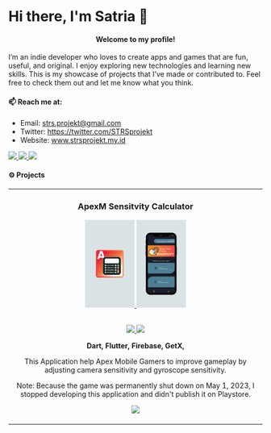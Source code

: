 # Hi there, I'm Satria 👋 
#### <h4 align="Center">Welcome to my profile!</h4>
I’m an indie developer who loves to create apps and games that are fun, useful, and original. I enjoy exploring new technologies and learning new skills. This is my showcase of projects that I’ve made or contributed to. Feel free to check them out and let me know what you think.

#### 📫 Reach me at:
- Email: strs.projekt@gmail.com
- Twitter: https://twitter.com/STRSprojekt
- Website: www.strsprojekt.my.id

<p>
  <a href="mailto:strs.projekt@gmail.com" target="_blank">
    <img src="https://img.shields.io/badge/Email-D14836?style=for-the-badge&logo=gmail&logoColor=white"/>
  </a>  
  <a href="https://twitter.com/STRSprojekt" target="_blank">
    <img src= "https://img.shields.io/badge/Twitter-000000?style=for-the-badge&logo=x&logoColor=white"/>
  </a>
  <a href="https://www.strsprojekt.my.id" target="_blank">
    <img src= "https://img.shields.io/badge/website-222426?style=for-the-badge&logo=About.me&logoColor=white"/>
  </a>
</p>


<h4 align="left">⚙️ Projects</h4>
<div align="center">
	<table>
		<tr>
			<td width="50%">
				<h3 align="center">ApexM Sensitvity Calculator</h3>
				<div align="center">  
					<row>
					<a href="https://github.com/STRSprojekt/STRSprojekt/blob/main/apexmsenscalc/logo.png" >
						<img src="apexmsenscalc/logo.png" alt="project 1" width="20%" />
					</a>
					<a href="https://github.com/STRSprojekt/STRSprojekt/blob/main/apexmsenscalc/Mockup.png" >
						<img src="apexmsenscalc/Mockup.png" alt="project 1" width="20%" />
					</row>
					</a>
					<br>
					<br>
          <p>
						<a href="https://github.com/STRSprojekt/apexmsenscalc" target="_blank">
							<img src="https://img.shields.io/badge/Unreleased-lightgrey?style=for-the-badge&color=ffff00"/>
						</a>  
						<a href="https://github.com/STRSprojekt/apexmsenscalc" target="_blank">
              <img src="https://img.shields.io/badge/Discontinued-lightgrey?style=for-the-badge&color=ff5252"/>
						</a>
					</p>
					<p><strong>Dart, Flutter, Firebase, GetX,</strong></p>
          <p>
            This Application help Apex Mobile Gamers to improve gameplay by adjusting camera sensitivity and gyroscope sensitivity.
					</p><p>Note: Because the game was permanently shut down on May 1, 2023, I stopped developing this application and didn't publish it on Playstore.</p>
          <p>
						<a href="https://github.com/STRSprojekt/apexmsenscalc" target="_blank">
							<img src="https://img.shields.io/badge/GitHub-100000?style=for-the-badge&logo=github&logoColor=white"/>
						</a>  
					</p>
				</div>
			</td>
	</table>
</div>
<br />
